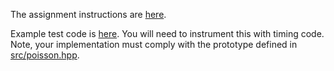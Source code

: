 The assignment instructions are [here](https://eng-git.canterbury.ac.nz/mph/ence464-assignment-2019/blob/master/doc/assignment.pdf).

Example test code is
[here](https://eng-git.canterbury.ac.nz/mph/ence464-assignment-2019/blob/master/src/poisson_test.cpp).
You will need to instrument this with timing code.  Note, your
implementation must comply with the prototype defined in
[src/poisson.hpp](https://eng-git.canterbury.ac.nz/mph/ence464-assignment-2019/blob/master/src/poisson.hpp).



